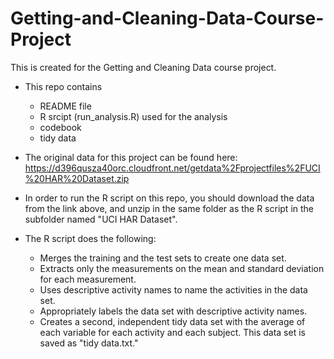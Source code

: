 # Getting-and-Cleaning-Data-Course-Project
This is created for the Getting and Cleaning Data course project.
* This repo contains
  * README file
  * R srcipt (run_analysis.R) used for the analysis
  * codebook
  * tidy data

* The original data for this project can be found here:
https://d396qusza40orc.cloudfront.net/getdata%2Fprojectfiles%2FUCI%20HAR%20Dataset.zip 

* In order to run the R script on this repo, you should download the data from the link above, and unzip in the same folder as the R script in the subfolder named "UCI HAR Dataset". 

* The R script does the following:
  * Merges the training and the test sets to create one data set.
  * Extracts only the measurements on the mean and standard deviation for each measurement.
  * Uses descriptive activity names to name the activities in the data set.
  * Appropriately labels the data set with descriptive activity names.
  * Creates a second, independent tidy data set with the average of each variable for each activity and each subject. This data set is saved as "tidy data.txt."
